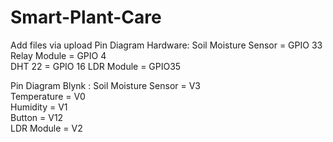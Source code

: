 # Smart-Plant-Care

Add files via upload
Pin Diagram Hardware: 
Soil Moisture Sensor = GPIO 33   
Relay Module = GPIO 4   
DHT 22 = GPIO 16 
LDR Module = GPIO35 

Pin Diagram Blynk :
Soil Moisture Sensor =  V3        
Temperature =  V0        
Humidity = V1     
Button  = V12      
LDR Module = V2
